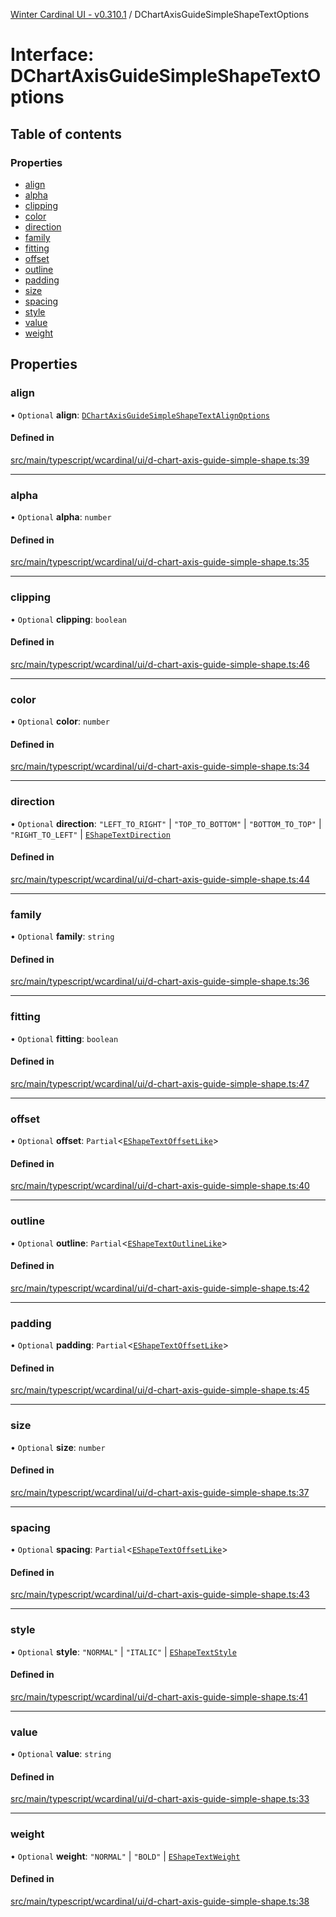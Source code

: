 [Winter Cardinal UI - v0.310.1](../index.md) / DChartAxisGuideSimpleShapeTextOptions

# Interface: DChartAxisGuideSimpleShapeTextOptions

## Table of contents

### Properties

- [align](DChartAxisGuideSimpleShapeTextOptions.md#align)
- [alpha](DChartAxisGuideSimpleShapeTextOptions.md#alpha)
- [clipping](DChartAxisGuideSimpleShapeTextOptions.md#clipping)
- [color](DChartAxisGuideSimpleShapeTextOptions.md#color)
- [direction](DChartAxisGuideSimpleShapeTextOptions.md#direction)
- [family](DChartAxisGuideSimpleShapeTextOptions.md#family)
- [fitting](DChartAxisGuideSimpleShapeTextOptions.md#fitting)
- [offset](DChartAxisGuideSimpleShapeTextOptions.md#offset)
- [outline](DChartAxisGuideSimpleShapeTextOptions.md#outline)
- [padding](DChartAxisGuideSimpleShapeTextOptions.md#padding)
- [size](DChartAxisGuideSimpleShapeTextOptions.md#size)
- [spacing](DChartAxisGuideSimpleShapeTextOptions.md#spacing)
- [style](DChartAxisGuideSimpleShapeTextOptions.md#style)
- [value](DChartAxisGuideSimpleShapeTextOptions.md#value)
- [weight](DChartAxisGuideSimpleShapeTextOptions.md#weight)

## Properties

### align

• `Optional` **align**: [`DChartAxisGuideSimpleShapeTextAlignOptions`](DChartAxisGuideSimpleShapeTextAlignOptions.md)

#### Defined in

[src/main/typescript/wcardinal/ui/d-chart-axis-guide-simple-shape.ts:39](https://github.com/winter-cardinal/winter-cardinal-ui/blob/v0.310.1/src/main/typescript/wcardinal/ui/d-chart-axis-guide-simple-shape.ts#L39)

___

### alpha

• `Optional` **alpha**: `number`

#### Defined in

[src/main/typescript/wcardinal/ui/d-chart-axis-guide-simple-shape.ts:35](https://github.com/winter-cardinal/winter-cardinal-ui/blob/v0.310.1/src/main/typescript/wcardinal/ui/d-chart-axis-guide-simple-shape.ts#L35)

___

### clipping

• `Optional` **clipping**: `boolean`

#### Defined in

[src/main/typescript/wcardinal/ui/d-chart-axis-guide-simple-shape.ts:46](https://github.com/winter-cardinal/winter-cardinal-ui/blob/v0.310.1/src/main/typescript/wcardinal/ui/d-chart-axis-guide-simple-shape.ts#L46)

___

### color

• `Optional` **color**: `number`

#### Defined in

[src/main/typescript/wcardinal/ui/d-chart-axis-guide-simple-shape.ts:34](https://github.com/winter-cardinal/winter-cardinal-ui/blob/v0.310.1/src/main/typescript/wcardinal/ui/d-chart-axis-guide-simple-shape.ts#L34)

___

### direction

• `Optional` **direction**: ``"LEFT_TO_RIGHT"`` \| ``"TOP_TO_BOTTOM"`` \| ``"BOTTOM_TO_TOP"`` \| ``"RIGHT_TO_LEFT"`` \| [`EShapeTextDirection`](../index.md#eshapetextdirection-1)

#### Defined in

[src/main/typescript/wcardinal/ui/d-chart-axis-guide-simple-shape.ts:44](https://github.com/winter-cardinal/winter-cardinal-ui/blob/v0.310.1/src/main/typescript/wcardinal/ui/d-chart-axis-guide-simple-shape.ts#L44)

___

### family

• `Optional` **family**: `string`

#### Defined in

[src/main/typescript/wcardinal/ui/d-chart-axis-guide-simple-shape.ts:36](https://github.com/winter-cardinal/winter-cardinal-ui/blob/v0.310.1/src/main/typescript/wcardinal/ui/d-chart-axis-guide-simple-shape.ts#L36)

___

### fitting

• `Optional` **fitting**: `boolean`

#### Defined in

[src/main/typescript/wcardinal/ui/d-chart-axis-guide-simple-shape.ts:47](https://github.com/winter-cardinal/winter-cardinal-ui/blob/v0.310.1/src/main/typescript/wcardinal/ui/d-chart-axis-guide-simple-shape.ts#L47)

___

### offset

• `Optional` **offset**: `Partial`<[`EShapeTextOffsetLike`](EShapeTextOffsetLike.md)\>

#### Defined in

[src/main/typescript/wcardinal/ui/d-chart-axis-guide-simple-shape.ts:40](https://github.com/winter-cardinal/winter-cardinal-ui/blob/v0.310.1/src/main/typescript/wcardinal/ui/d-chart-axis-guide-simple-shape.ts#L40)

___

### outline

• `Optional` **outline**: `Partial`<[`EShapeTextOutlineLike`](EShapeTextOutlineLike.md)\>

#### Defined in

[src/main/typescript/wcardinal/ui/d-chart-axis-guide-simple-shape.ts:42](https://github.com/winter-cardinal/winter-cardinal-ui/blob/v0.310.1/src/main/typescript/wcardinal/ui/d-chart-axis-guide-simple-shape.ts#L42)

___

### padding

• `Optional` **padding**: `Partial`<[`EShapeTextOffsetLike`](EShapeTextOffsetLike.md)\>

#### Defined in

[src/main/typescript/wcardinal/ui/d-chart-axis-guide-simple-shape.ts:45](https://github.com/winter-cardinal/winter-cardinal-ui/blob/v0.310.1/src/main/typescript/wcardinal/ui/d-chart-axis-guide-simple-shape.ts#L45)

___

### size

• `Optional` **size**: `number`

#### Defined in

[src/main/typescript/wcardinal/ui/d-chart-axis-guide-simple-shape.ts:37](https://github.com/winter-cardinal/winter-cardinal-ui/blob/v0.310.1/src/main/typescript/wcardinal/ui/d-chart-axis-guide-simple-shape.ts#L37)

___

### spacing

• `Optional` **spacing**: `Partial`<[`EShapeTextOffsetLike`](EShapeTextOffsetLike.md)\>

#### Defined in

[src/main/typescript/wcardinal/ui/d-chart-axis-guide-simple-shape.ts:43](https://github.com/winter-cardinal/winter-cardinal-ui/blob/v0.310.1/src/main/typescript/wcardinal/ui/d-chart-axis-guide-simple-shape.ts#L43)

___

### style

• `Optional` **style**: ``"NORMAL"`` \| ``"ITALIC"`` \| [`EShapeTextStyle`](../index.md#eshapetextstyle-1)

#### Defined in

[src/main/typescript/wcardinal/ui/d-chart-axis-guide-simple-shape.ts:41](https://github.com/winter-cardinal/winter-cardinal-ui/blob/v0.310.1/src/main/typescript/wcardinal/ui/d-chart-axis-guide-simple-shape.ts#L41)

___

### value

• `Optional` **value**: `string`

#### Defined in

[src/main/typescript/wcardinal/ui/d-chart-axis-guide-simple-shape.ts:33](https://github.com/winter-cardinal/winter-cardinal-ui/blob/v0.310.1/src/main/typescript/wcardinal/ui/d-chart-axis-guide-simple-shape.ts#L33)

___

### weight

• `Optional` **weight**: ``"NORMAL"`` \| ``"BOLD"`` \| [`EShapeTextWeight`](../index.md#eshapetextweight-1)

#### Defined in

[src/main/typescript/wcardinal/ui/d-chart-axis-guide-simple-shape.ts:38](https://github.com/winter-cardinal/winter-cardinal-ui/blob/v0.310.1/src/main/typescript/wcardinal/ui/d-chart-axis-guide-simple-shape.ts#L38)
